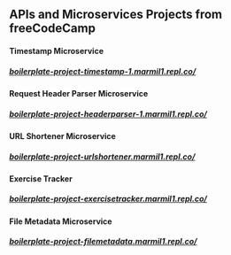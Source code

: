 
## APIs and Microservices Projects from freeCodeCamp

#### Timestamp Microservice
##### [boilerplate-project-timestamp-1.marmil1.repl.co/](https://boilerplate-project-timestamp-1.marmil1.repl.co/)

#### Request Header Parser Microservice
##### [boilerplate-project-headerparser-1.marmil1.repl.co/](https://boilerplate-project-headerparser-1.marmil1.repl.co/)

#### URL Shortener Microservice
##### [boilerplate-project-urlshortener.marmil1.repl.co/](https://boilerplate-project-urlshortener.marmil1.repl.co/)

#### Exercise Tracker
##### [boilerplate-project-exercisetracker.marmil1.repl.co/](https://boilerplate-project-exercisetracker.marmil1.repl.co/)

#### File Metadata Microservice
##### [boilerplate-project-filemetadata.marmil1.repl.co/](https://boilerplate-project-filemetadata.marmil1.repl.co)